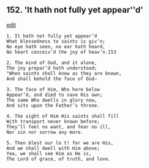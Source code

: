 
## 152.  'It hath not fully yet appear''d'
[edit](https://docs.google.com/document/d/1pDXXkopA-6MklfBCWSm2VWuESbk2DalO/edit?mode=html)



    1. It hath not fully yet appear’d
    What blessedness to saints is giv’n; 
    No eye hath seen, no ear hath heard, 
    No heart conceiv’d the joy of heav’n.153

    2. The mind of God, and it alone,
    The joy prepar’d hath understood;
    "When saints shall know as they are known, 
    And shall behold the face of God—

    3. The face of Him, Who here below
    Appear’d, and died to save His own;
    The same Who dwells in glory now,
    And sits upon the Father’s throne.

    4. The sight of Him His saints shall fill
    With transport never known before;
    They’ll feel no want, and fear no ill,
    Nor sin nor sorrow any more.

    5. Then blest our lo t! for we are His,
    And we shall dwell with Him above;
    Yea, we shall see Him as He is,
    The Lord of grace, of truth, and love.
